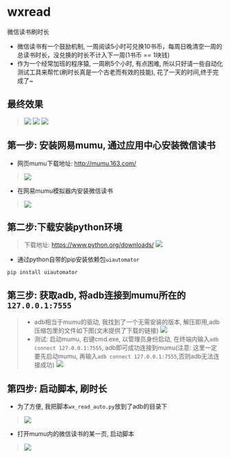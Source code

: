 # wxread
微信读书刷时长


- 微信读书有一个鼓励机制, 一周阅读5小时可兑换10书币，每周日晚清空一周的总读书时长，没兑换的时长不计入下一周(1书币 == 1块钱)
- 作为一个经常加班的程序猿, 一周刷5个小时, 有点困难, 所以只好请一些自动化测试工具来帮忙(刷时长真是一个古老而有效的技能), 花了一天的时间,终于完成了~
## 最终效果
> ![](https://upload-images.jianshu.io/upload_images/3203841-acc68cc85a404bb8.gif?imageMogr2/auto-orient/strip)
> ![](https://upload-images.jianshu.io/upload_images/3203841-493c8c03e260c906.png?imageMogr2/auto-orient/strip%7CimageView2/2/w/1240)
> ![](https://upload-images.jianshu.io/upload_images/3203841-77a37d77be0fde06.png?imageMogr2/auto-orient/strip%7CimageView2/2/w/1240)

## 第一步: 安装网易mumu, 通过应用中心安装微信读书
- 网页mumu下载地址: http://mumu.163.com/
>  ![](https://upload-images.jianshu.io/upload_images/3203841-06caef43a99b43b1.png?imageMogr2/auto-orient/strip%7CimageView2/2/w/1240)
-  在网易mumu模拟器内安装微信读书
> ![](https://upload-images.jianshu.io/upload_images/3203841-726604661574a2f3.png?imageMogr2/auto-orient/strip%7CimageView2/2/w/1240)

## 第二步:下载安装python环境
> 下载地址: https://www.python.org/downloads/
> ![](https://upload-images.jianshu.io/upload_images/3203841-c0034f0f89408263.png?imageMogr2/auto-orient/strip%7CimageView2/2/w/1240)
- 通过python自带的pip安装依赖包`uiautomator`
```
pip install uiautomator
```
## 第三步: 获取adb, 将adb连接到mumu所在的`127.0.0.1:7555`
> - adb相当于mumu的驱动, 我找到了一个无需安装的版本, 解压即用,adb压缩包里的文件如下图(文末提供了下载的链接)
> ![](https://upload-images.jianshu.io/upload_images/3203841-c14eddb53272c2ee.png?imageMogr2/auto-orient/strip%7CimageView2/2/w/1240)
> - 测试: 启动mumu, 右键cmd.exe, 以管理员身份启动, 在终端内输入`adb connect 127.0.0.1:7555`, adb即可成功连接到mumu(注意: 这里一定要先启动mumu, 再输入`adb connect 127.0.0.1:7555`,否则adb无法连接成功)
> ![](https://upload-images.jianshu.io/upload_images/3203841-de547d14d092b68b.png?imageMogr2/auto-orient/strip%7CimageView2/2/w/1240)

## 第四步: 启动脚本, 刷时长
- 为了方便, 我把脚本`wx_read_auto.py`放到了adb的目录下
> ![](https://upload-images.jianshu.io/upload_images/3203841-8a7bbbbb6edbaa67.png?imageMogr2/auto-orient/strip%7CimageView2/2/w/1240)
- 打开mumu内的微信读书的某一页, 启动脚本
> ![](https://upload-images.jianshu.io/upload_images/3203841-acb1d32977afd824.gif?imageMogr2/auto-orient/strip)

